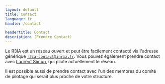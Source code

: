 ```yaml
---
layout: default
title: Contact 
language: fr 
handle: /contact

headertitle: Contact 
description: (Prendre Contact)
---
```


Le R3IA est un réseau ouvert et peut être facilement contacté via l'adresse générique [`r3ia-contact@inria.fr`](mailto:r3ia-contact@inria.fr). Vous pouvez également prendre contact avec [Laurent Simon](http://www.labri.fr/perso/lsimon), qui pilote actuellement le réseau.

Il est possible aussi de prendre contact avec l'un des membres du comité de pilotage qui serait plus proche de votre structure.


